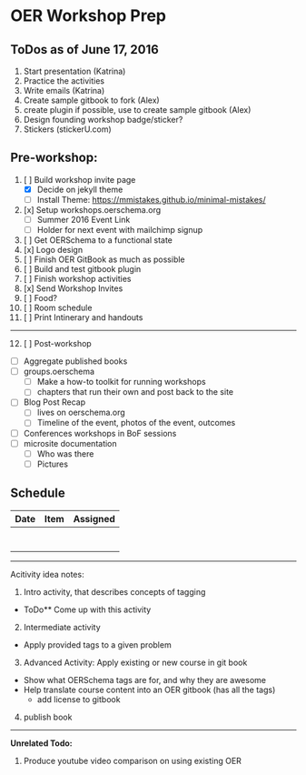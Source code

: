 # OER Workshop Prep

## ToDos as of June 17, 2016

1. Start presentation (Katrina)
2. Practice the activities
3. Write emails (Katrina)
4. Create sample gitbook to fork (Alex)
5. create plugin if possible, use to create sample gitbook (Alex)
6. Design founding workshop badge/sticker? 
7. Stickers (stickerU.com)
 
## Pre-workshop:

1. [ ] Build workshop invite page
   - [x] Decide on jekyll theme
   - [ ] Install Theme: https://mmistakes.github.io/minimal-mistakes/
2. [x] Setup workshops.oerschema.org
   - [ ] Summer 2016 Event Link
   - [ ] Holder for next event with mailchimp signup
3. [ ] Get OERSchema to a functional state
4. [x] Logo design
5. [ ] Finish OER GitBook as much as possible
6. [ ] Build and test gitbook plugin
7. [ ] Finish workshop activities
8. [x] Send Workshop Invites
9. [ ] Food?
10. [ ] Room schedule
11. [ ] Print Intinerary and handouts

---

12. [ ] Post-workshop
  - [ ] Aggregate published books 
  - [ ] groups.oerschema
    - [ ] Make a how-to toolkit for running workshops
    - [ ] chapters that run their own and post back to the site
  - [ ] Blog Post Recap
    - [ ] lives on oerschema.org
    - [ ] Timeline of the event, photos of the event, outcomes
  - [ ] Conferences workshops in BoF sessions
  - [ ] microsite documentation
     - [ ] Who was there
     - [ ] Pictures

## Schedule

| Date | Item | Assigned |
|------|------|----------|
|      |      |          |
|      |      |          |
|      |      |          |
|      |      |          |
|      |      |          |
|      |      |          |
|      |      |          |

---

Acitivity idea notes:

1. Intro activity, that describes concepts of tagging
  - ToDo** Come up with this activity
2. Intermediate activity
  - Apply provided tags to a given problem
3. Advanced Activity: Apply existing or new course in git book
  - Show what OERSchema tags are for, and why they are awesome
  - Help translate course content into an OER gitbook (has all the tags)
    - add license to gitbook
4. publish book

---

**Unrelated Todo:**

1. Produce youtube video comparison on using existing OER
